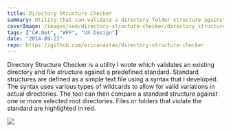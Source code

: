 ```yaml
---
title: Directory Structure Checker
summary: Utility that can validate a directory folder structure against a predefined company standard
coverImage: /images/som/directory-structure-checker/directory_structure_checker.png
tags: ["C#.Net", "WPF", "UX Design"]
date: "2014-09-23"
repo: https://github.com/ericanastas/directory-structure-checker
---
```


Directory Structure Checker is a utility I wrote which validates an existing directory and file structure against a predefined standard. Standard structures are defined as a simple text file using a syntax that I developed. The syntax uses various types of wildcards to allow for valid variations in actual directories. The tool can then compare a standard structure against one or more selected root directories. Files or folders that violate the standard are highlighted in red.

![](/images/som/directory-structure-checker/directory_structure_checker1.png)
